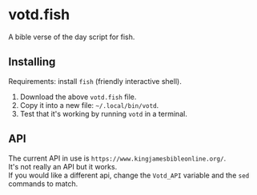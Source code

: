 # votd.fish
A bible verse of the day script for fish.

## Installing

Requirements: install `fish` (friendly interactive shell).

1) Download the above `votd.fish` file.
2) Copy it into a new file: `~/.local/bin/votd`.
3) Test that it's working by running `votd` in a terminal.

## API

The current API in use is `https://www.kingjamesbibleonline.org/`.  
It's not really an API but it works.  
If you would like a different api, change the `Votd_API` variable and the `sed` commands to match.
